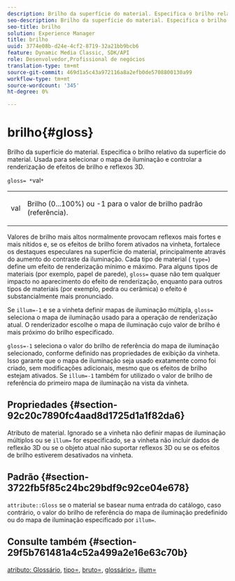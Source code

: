```yaml
---
description: Brilho da superfície do material. Especifica o brilho relativo da superfície do material. Usada para selecionar o mapa de iluminação e controlar a renderização de efeitos de brilho e reflexos 3D.
seo-description: Brilho da superfície do material. Especifica o brilho relativo da superfície do material. Usada para selecionar o mapa de iluminação e controlar a renderização de efeitos de brilho e reflexos 3D.
seo-title: brilho
solution: Experience Manager
title: brilho
uuid: 3774e08b-d24e-4cf2-8719-32a21bb9bcb6
feature: Dynamic Media Classic, SDK/API
role: Desenvolvedor,Profissional de negócios
translation-type: tm+mt
source-git-commit: 469d1a5c43a972116a8a2efb0de5708800130a99
workflow-type: tm+mt
source-wordcount: '345'
ht-degree: 0%

---
```



# brilho{#gloss}

Brilho da superfície do material. Especifica o brilho relativo da superfície do material. Usada para selecionar o mapa de iluminação e controlar a renderização de efeitos de brilho e reflexos 3D.

`gloss= *`val`*`

<table id="simpletable_82166CA080AD401180404462FB2407D7"> 
 <tr class="strow"> 
  <td class="stentry"> <p><span class="codeph"> <span class="varname"> val</span> </span> </p></td> 
  <td class="stentry"> <p>Brilho (0...100%) ou -1 para o valor de brilho padrão (referência). </p></td> 
 </tr> 
</table>

Valores de brilho mais altos normalmente provocam reflexos mais fortes e mais nítidos e, se os efeitos de brilho forem ativados na vinheta, fortalece os destaques especulares na superfície do material, principalmente através do aumento do contraste da iluminação. Cada tipo de material ( `type=`) define um efeito de renderização mínimo e máximo. Para alguns tipos de materiais (por exemplo, papel de parede), `gloss=` quase não tem qualquer impacto no aparecimento do efeito de renderização, enquanto para outros tipos de materiais (por exemplo, pedra ou cerâmica) o efeito é substancialmente mais pronunciado.

Se `illum=-1` e se a vinheta definir mapas de iluminação múltipla, `gloss=` seleciona o mapa de iluminação usado para a operação de renderização atual. O renderizador escolhe o mapa de iluminação cujo valor de brilho é mais próximo do brilho especificado.

`gloss=-1` seleciona o valor do brilho de referência do mapa de iluminação selecionado, conforme definido nas propriedades de exibição da vinheta. Isso garante que o mapa de iluminação seja usado exatamente como foi criado, sem modificações adicionais, mesmo que os efeitos de brilho estejam ativados. Se `illum=-1` também for utilizado o valor de brilho de referência do primeiro mapa de iluminação na vista da vinheta.

## Propriedades {#section-92c20c7890fc4aad8d1725d1a1f82da6}

Atributo de material. Ignorado se a vinheta não definir mapas de iluminação múltiplos ou se `illum=` for especificado, se a vinheta não incluir dados de reflexão 3D ou se o objeto atual não suportar reflexos 3D ou se os efeitos de brilho estiverem desativados na vinheta.

## Padrão {#section-3722fb5f85c24bc29bdf9c92ce04e678}

`attribute::Gloss` se o material se basear numa entrada do catálogo, caso contrário, o valor do brilho de referência do mapa de iluminação predefinido ou do mapa de iluminação especificado por  `illum=`.

## Consulte também {#section-29f5b761481a4c52a499a2e16e63c70b}

[atributo: Glossário](../../../../../ir-api/material-cat/image-rendering-api-ref/c-ir-material-catalog/c-ir-material-data-reference/r-ir-cat-gloss.md#reference-5277f62a67e2408ab94699aa712f1eeb),  [tipo=](../../../../../ir-api/http-protocol/image-rendering-api-ref/c-ir-http-protocol-ref/c-ir-http-protocol-command-reference/r-ir-http-type.md#reference-128c7de89e2d46838019b560f3f84a35),  [bruto=](../../../../../ir-api/http-protocol/image-rendering-api-ref/c-ir-http-protocol-ref/c-ir-http-protocol-command-reference/r-ir-rough.md#reference-00add846b09f4dc39420bda1ca414180),  [glossário=](../../../../../ir-api/http-protocol/image-rendering-api-ref/c-ir-http-protocol-ref/c-ir-http-protocol-command-reference/r-ir-glossmap.md#reference-99940148ae6a401482b2d03c68530f3a),  [illum=](../../../../../ir-api/http-protocol/image-rendering-api-ref/c-ir-http-protocol-ref/c-ir-http-protocol-command-reference/r-ir-http-illum.md#reference-8efe483a30684022bfe711eb73efbee6)
